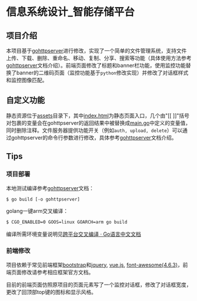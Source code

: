 # 信息系统设计_智能存储平台
## 项目介绍
本项目基于[gohttpserver](https://github.com/codeskyblue/gohttpserver)进行修改，实现了一个简单的文件管理系统，支持文件上传、下载、删除、重命名、移动、复制、分享、搜索等功能（具体使用方法参考[gohttpserver](gohttpserver.md)文档介绍）。前端页面修改了标题和banner栏功能，使用监控功能替换了banner的二维码页面（监控功能基于`python`修改实现）并修改了对话框样式和监控图像匹配。
## 自定义功能
静态资源位于[assets](./assets/)目录下，其中[index.html](./assets/index.html)为静态页面入口，几个由"[[ ]]"括号对包裹的变量会在gohttpserver的返回结果中被替换成[main.go](./main.go)中定义的变量值，同时删除注释。文件服务器提供功能开关（例如`auth, upload, delete`）可以通过gohttpserver的命令行参数进行修改，具体参考[gohttpserver](gohttpserver.md)文档介绍。
## Tips
### 项目部署
本地测试编译参考[gohttpserver](gohttpserver.md)文档：
```bash
$ go build [-o gohttpserver]
```
golang一键arm交叉编译：
```bash
$ CGO_ENABLED=0 GOOS=linux GOARCH=arm go build
```
编译所需环境变量说明见[跨平台交叉编译 · Go语言中文文档](https://www.topgoer.com/%E5%85%B6%E4%BB%96/%E8%B7%A8%E5%B9%B3%E5%8F%B0%E4%BA%A4%E5%8F%89%E7%BC%96%E8%AF%91.html)
### 前端修改
项目依赖于常见前端框架[bootstrap](https://getbootstrap.com/)和[jquery](https://jquery.com/), [vue.js](https://cn.vuejs.org/), [font-awesome(4.6.3)](https://fontawesome.com/v4/)，前端页面修改请参考相应框架官方文档。

目前的前端页面仿照原项目的页面元素写了一个监控对话框，修改了对话框宽度，更改了回顶部top键的图标和显示风格。